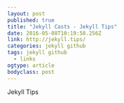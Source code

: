 ```yaml
---
layout: post 
published: true
title: "Jekyll Casts - Jekyll Tips" 
date: 2016-05-08T10:19:58.256Z 
link: http://jekyll.tips/ 
categories: jekyll github
tags: jekyll github
  - links
ogtype: article 
bodyclass: post 
---
```

Jekyll Tips


